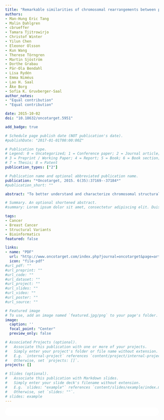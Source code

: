 ```yaml
---
title: "Remarkable similarities of chromosomal rearrangements between primary human breast cancers and matched distant metastases as revealed by whole-genome sequencing"
authors:
- Man-Hung Eric Tang
- Malin Dahlgren
- cbrueffer
- Tamara Tjitrowirjo
- Christof Winter
- Yilun Chen
- Eleonor Olsson
- Kun Wang
- Therese Törngren
- Martin Sjöström
- Dorthe Grabau
- Pär-Ola Bendahl
- Lisa Rydén
- Emma Niméus
- Lao H. Saal
- Åke Borg
- Sofia K. Gruvberger-Saal
author_notes:
- "Equal contribution"
- "Equal contribution"

date: 2015-10-02
doi: "10.18632/oncotarget.5951"

add_badge: true

# Schedule page publish date (NOT publication's date).
#publishDate: "2017-01-01T00:00:00Z"

# Publication type.
# Legend: 0 = Uncategorized; 1 = Conference paper; 2 = Journal article;
# 3 = Preprint / Working Paper; 4 = Report; 5 = Book; 6 = Book section;
# 7 = Thesis; 8 = Patent
publication_types: ["2"]

# Publication name and optional abbreviated publication name.
publication: "*Oncotarget, 2015. 6(35):37169--37184*"
#publication_short: ""

abstract: "To better understand and characterize chromosomal structural variation during breast cancer progression, we enumerated chromosomal rearrangements for 11 patients by performing low-coverage whole-genome sequencing of 11 primary breast tumors and their 13 matched distant metastases. The tumor genomes harbored a median of 85 (range 18-404) rearrangements per tumor, with a median of 82 (26-310) in primaries compared to 87 (18-404) in distant metastases. Concordance between paired tumors from the same patient was high with a median of 89% of rearrangements shared (range 61-100%), whereas little overlap was found when comparing all possible pairings of tumors from different patients (median 3%). The tumors exhibited diverse genomic patterns of rearrangements: some carried events distributed throughout the genome while others had events mostly within densely clustered chromothripsis-like foci at a few chromosomal locations. Irrespectively, the patterns were highly conserved between the primary tumor and metastases from the same patient. Rearrangements occurred more frequently in genic areas than expected by chance and among the genes affected there was significant enrichment for cancer-associated genes including disruption of *TP53*, *RB1*, *PTEN*, and *ESR1*, likely contributing to tumor development. Our findings are most consistent with chromosomal rearrangements being early events in breast cancer progression that remain stable during the development from primary tumor to distant metastasis."

# Summary. An optional shortened abstract.
#summary: Lorem ipsum dolor sit amet, consectetur adipiscing elit. Duis posuere tellus ac convallis placerat. Proin tincidunt magna sed ex sollicitudin condimentum.

tags:
- Cancer
- Breast Cancer
- Structural Variants
- Bioinformatics
featured: false

links:
- name: "PDF"
  url: "http://www.oncotarget.com/index.php?journal=oncotarget&page=article&op=download&path%5B%5D=5951&path%5B%5D=14288"
  icon: "file-pdf"
#url_pdf: ""
#url_preprint: ""
#url_code: ""
#url_dataset: ""
#url_project: ""
#url_slides: ""
#url_video: ""
#url_poster: ""
#url_source: ""

# Featured image
# To use, add an image named `featured.jpg/png` to your page's folder. 
image:
  caption: ''
  focal_point: "Center"
  preview_only: false

# Associated Projects (optional).
#   Associate this publication with one or more of your projects.
#   Simply enter your project's folder or file name without extension.
#   E.g. `internal-project` references `content/project/internal-project/index.md`.
#   Otherwise, set `projects: []`.
projects: []

# Slides (optional).
#   Associate this publication with Markdown slides.
#   Simply enter your slide deck's filename without extension.
#   E.g. `slides: "example"` references `content/slides/example/index.md`.
#   Otherwise, set `slides: ""`.
# slides: example
---
```


<html>
  <style>
    section {
        background: white;
        color: black;
        border-radius: 1em;
        padding: 1em;
        left: 50% }
    #inner {
        display: inline-block;
        display: flex;
        align-items: center;
        justify-content: center }
  </style>
  <section>
    <div id="inner">
      <script type='text/javascript' src='https://d1bxh8uas1mnw7.cloudfront.net/assets/embed.js'></script>
        <span style="float:left";
          class="__dimensions_badge_embed__"
          data-doi="10.18632/oncotarget.5951"
          data-hide-zero-citations="true"
          data-legend="always">
        </span>
      <script async src="https://badge.dimensions.ai/badge.js" charset="utf-8"></script>
        <div  style="float:right";
          data-link-target="_blank"
          data-badge-details="right"
          data-badge-type="medium-donut"
          data-doi="10.18632/oncotarget.5951"
          data-condensed="true"
          data-hide-no-mentions="true"
          class="altmetric-embed">
        </div>
    </div>
  </section>

